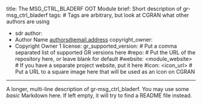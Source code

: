 title: The MSG_CTRL_BLADERF OOT Module
brief: Short description of gr-msg_ctrl_bladerf
tags: # Tags are arbitrary, but look at CGRAN what other authors are using
  - sdr
author:
  - Author Name <authors@email.address>
copyright_owner:
  - Copyright Owner 1
license:
gr_supported_version: # Put a comma separated list of supported GR versions here
#repo: # Put the URL of the repository here, or leave blank for default
#website: <module_website> # If you have a separate project website, put it here
#icon: <icon_url> # Put a URL to a square image here that will be used as an icon on CGRAN
---
A longer, multi-line description of gr-msg_ctrl_bladerf.
You may use some *basic* Markdown here.
If left empty, it will try to find a README file instead.
